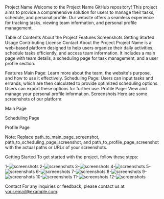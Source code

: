 Project Name
Welcome to the Project Name GitHub repository! This project aims to provide a comprehensive solution for users to manage their tasks, schedule, and personal profile. Our website offers a seamless experience for tracking tasks, viewing team information, and personal profile management.

Table of Contents
About the Project
Features
Screenshots
Getting Started
Usage
Contributing
License
Contact
About the Project
Project Name is a web-based platform designed to help users organize their daily activities, schedule tasks efficiently, and access team information. It includes a main page with team details, a scheduling page for task management, and a user profile section.

Features
Main Page: Learn more about the team, the website's purpose, and how to use it effectively.
Scheduling Page: Users can input tasks and errands, which are then calculated to provide optimized scheduling options. Users can export these options for further use.
Profile Page: View and manage your personal profile information.
Screenshots
Here are some screenshots of our platform:

Main Page

Scheduling Page

Profile Page

Note: Replace path_to_main_page_screenshot, path_to_scheduling_page_screenshot, and path_to_profile_page_screenshot with the actual paths or URLs of your screenshots.

Getting Started
To get started with the project, follow these steps:

1-![screenshots](screen/screen1.jpg)
2-![screenshots](screen/screen2.jpg)
3-![screenshots](screen/screen3.jpg)
4-![screenshots](screen/screen4.jpg)
5-![screenshots](screen/screen5.jpg)
6-![screenshots](screen/screen6.jpg)
7-![screenshots](screen/screen7.jpg)
8-![screenshots](screen/screen8.jpg)
9-![screenshots](screen/screen9.jpg)
10-![screenshots](screen/screen10.jpg)
11-![screenshots](screen/screen11.jpg)
12-![screenshots](screen/screen12.jpg)

Contact
For any inquiries or feedback, please contact us at your.email@example.com.
